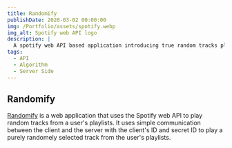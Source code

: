 ```yaml
---
title: Randomify
publishDate: 2020-03-02 00:00:00
img: /Portfolio/assets/spotify.webp
img_alt: Spotify web API logo
description: |
  A spotify web API based application introducing true random tracks playing instead of the current blend algorithm.
tags:
  - API
  - Algorithm
  - Server Side
---
```


## Randomify

[Randomify](https://github.com/Aatrick/Randomify) is a web application that uses the Spotify web API to play random tracks from a user's playlists. It uses simple communication between the client and the server with the client's ID and secret ID to play a purely randomely selected track from the user's playlists.